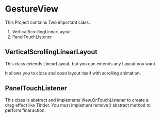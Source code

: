 # GestureView

This Project contains Two important class:
1. VerticalScrollingLinearLayout
2. PanelTouchListener

## VerticalScrollingLinearLayout
This class extends LinearLayout, but you can extends any Layout you want.

It allows you to close and open layout itself with scrolling animation.

## PanelTouchListener
This class is abstract and implements View.OnTouchListener to create a drag effect like Tinder.
You must implement remove() abstract method to perform final action. 

